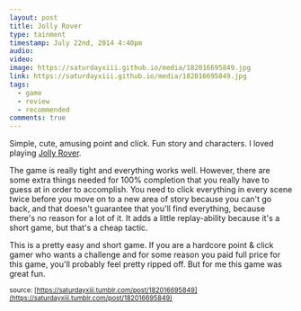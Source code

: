 ```yaml
---
layout: post
title: Jolly Rover
type: tainment
timestamp: July 22nd, 2014 4:40pm
audio: 
video: 
image: https://saturdayxiii.github.io/media/182016695849.jpg
link: https://saturdayxiii.github.io/media/182016695849.jpg
tags:
  - game
  - review
  - recommended
comments: true
---
```



Simple, cute, amusing point and click. Fun story and characters. I loved playing [Jolly Rover](https://store.steampowered.com/app/58200/Jolly_Rover/).

The game is really tight and everything works well. However, there are some extra things needed for 100% completion that you really have to guess at in order to accomplish. You need to click everything in every scene twice before you move on to a new area of story because you can't go back, and that doesn't guarantee that you'll find everything, because there's no reason for a lot of it. It adds a little replay-ability because it's a short game, but that's a cheap tactic.

This is a pretty easy and short game. If you are a hardcore point &amp; click gamer who wants a challenge and for some reason you paid full price for this game, you'll probably feel pretty ripped off. But for me this game was great fun.



<small>source: [https://saturdayxiii.tumblr.com/post/182016695849](https://saturdayxiii.tumblr.com/post/182016695849)</small>